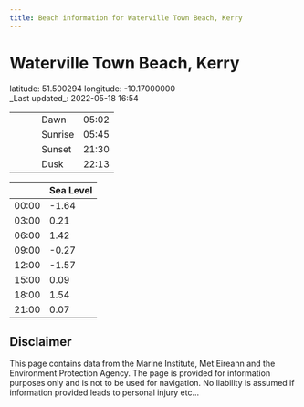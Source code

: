 ```yaml
---
title: Beach information for Waterville Town Beach, Kerry
---
```

# Waterville Town Beach, Kerry 

<div class="location-info">latitude: 51.500294 longitude: -10.17000000</div>
<div class="met-eireann-warnings"></div>
_Last updated_: 2022-05-18 16:54

|   |   |   |   |   |
|---|---|---|---|---|
|   |   |   | Dawn  | 05:02 |
|   |   |   | Sunrise  | 05:45 |
|   |   |   | Sunset  | 21:30 |
|   |   |   | Dusk  | 22:13 |

<div></div>

|   | Sea Level  |
|---|---|
| 00:00 | -1.64 |
| 03:00 | 0.21 |
| 06:00 | 1.42 |
| 09:00 | -0.27 |
| 12:00 | -1.57 |
| 15:00 | 0.09 |
| 18:00 | 1.54 |
| 21:00 | 0.07 |

## Disclaimer

This page contains data from the Marine Institute,
Met Eireann and the Environment Protection Agency. The page is provided for
information purposes only and is not to be used for navigation. No liability
is assumed if information provided leads to personal injury etc...